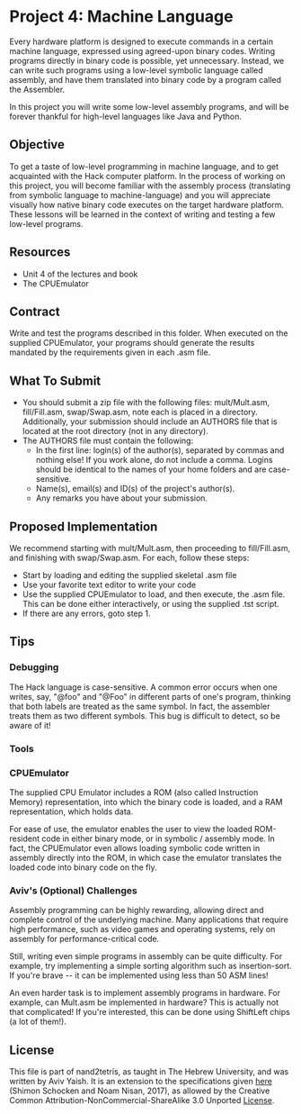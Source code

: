 # Project 4: Machine Language

Every hardware platform is designed to execute commands in a certain machine
language, expressed using agreed-upon binary codes. Writing programs directly in
binary code is possible, yet unnecessary. Instead, we can write such programs
using a low-level symbolic language called assembly, and have them translated
into binary code by a program called the Assembler.

In this project you will write some low-level assembly programs, and will be
forever thankful for high-level languages like Java and Python.

## Objective

To get a taste of low-level programming in machine language, and to get
acquainted with the Hack computer platform. In the process of working on this
project, you will become familiar with the assembly process (translating from
symbolic language to machine-language) and you will appreciate visually how
native binary code executes on the target hardware platform. These lessons will
be learned in the context of writing and testing a few low-level programs.

## Resources

- Unit 4 of the lectures and book
- The CPUEmulator

## Contract

Write and test the programs described in this folder.
When executed on the supplied CPUEmulator, your programs should generate the
results mandated by the requirements given in each .asm file.

## What To Submit

- You should submit a zip file with the following files:
  mult/Mult.asm, fill/Fill.asm, swap/Swap.asm, note each is placed in a
  directory. Additionally, your submission should include an AUTHORS file
  that is located at the root directory (not in any directory).
- The AUTHORS file must contain the following:
  - In the first line: login(s) of the author(s), separated by commas and
    nothing else! If you work alone, do not include a comma.
    Logins should be identical to the names of your home folders and are
    case-sensitive.
  - Name(s), email(s) and ID(s) of the project's author(s).
  - Any remarks you have about your submission.

## Proposed Implementation

We recommend starting with mult/Mult.asm, then proceeding to fill/Fill.asm,
and finishing with swap/Swap.asm. For each, follow these steps:

- Start by loading and editing the supplied skeletal .asm file
- Use your favorite text editor to write your code
- Use the supplied CPUEmulator to load, and then execute, the .asm file.
  This can be done either interactively, or using the supplied .tst script.
- If there are any errors, goto step 1.

## Tips

### Debugging

The Hack language is case-sensitive. A common error occurs when one writes, say,
"@foo" and "@Foo" in different parts of one's program, thinking that both labels
are treated as the same symbol. In fact, the assembler treats them as two
different symbols. This bug is difficult to detect, so be aware of it!

### Tools

### CPUEmulator

The supplied CPU Emulator includes a ROM (also called Instruction Memory)
representation, into which the binary code is loaded, and a RAM representation,
which holds data.

For ease of use, the emulator enables the user to view the loaded ROM-resident
code in either binary mode, or in symbolic / assembly mode. In fact, the
CPUEmulator even allows loading symbolic code written in assembly directly into
the ROM, in which case the emulator translates the loaded code into binary code
on the fly.

### Aviv's (Optional) Challenges

Assembly programming can be highly rewarding, allowing direct and complete
control of the underlying machine. Many applications that require high
performance, such as video games and operating systems, rely on assembly
for performance-critical code.

Still, writing even simple programs in assembly can be quite difficulty. For
example, try implementing a simple sorting algorithm such as insertion-sort.
If you're brave -- it can be implemented using less than 50 ASM lines!

An even harder task is to implement assembly programs in hardware. For example,
can Mult.asm be implemented in hardware? This is actually not that complicated!
If you're interested, this can be done using ShiftLeft chips (a lot of them!).

## License

This file is part of nand2tetris, as taught in The Hebrew University, and
was written by Aviv Yaish. It is an extension to the specifications given
[here](https://www.nand2tetris.org) (Shimon Schocken and Noam Nisan, 2017),
as allowed by the Creative Common Attribution-NonCommercial-ShareAlike 3.0
Unported [License](https://creativecommons.org/licenses/by-nc-sa/3.0/).

